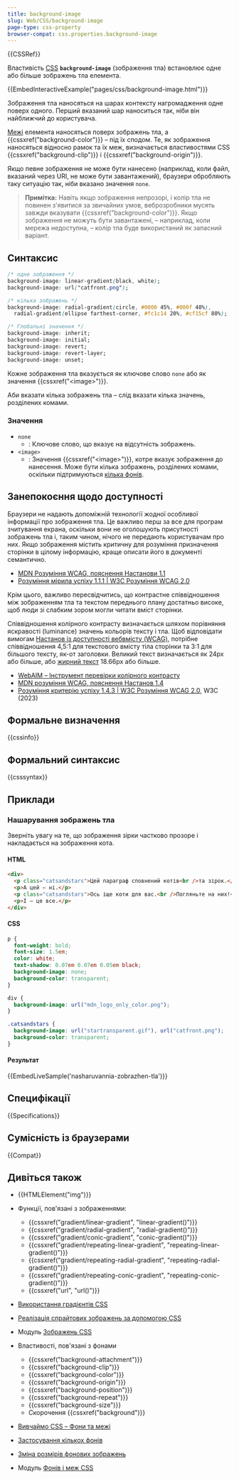 ```yaml
---
title: background-image
slug: Web/CSS/background-image
page-type: css-property
browser-compat: css.properties.background-image
---
```


{{CSSRef}}

Властивість [CSS](/uk/docs/Web/CSS) **`background-image`** (зображення тла) встановлює одне або більше зображень тла елемента.

{{EmbedInteractiveExample("pages/css/background-image.html")}}

Зображення тла наносяться на шарах контексту нагромадження одне поверх одного. Перший вказаний шар наноситься так, ніби він найближчий до користувача.

[Межі](/uk/docs/Web/CSS/border) елемента наносяться поверх зображень тла, а {{cssxref("background-color")}} – під їх сподом. Те, як зображення наносяться відносно рамок та їх меж, визначається властивостями CSS {{cssxref("background-clip")}} і {{cssxref("background-origin")}}.

Якщо певне зображення не може бути нанесено (наприклад, коли файл, вказаний через URI, не може бути завантажений), браузери обробляють таку ситуацію так, ніби вказано значення `none`.

> **Примітка:** Навіть якщо зображення непрозорі, і колір тла не повинен з'явитися за звичайних умов, веброзробники мусять завжди вказувати {{cssxref("background-color")}}. Якщо зображення не можуть бути завантажені, – наприклад, коли мережа недоступна, – колір тла буде використаний як запасний варіант.

## Синтаксис

```css
/* одне зображення */
background-image: linear-gradient(black, white);
background-image: url("catfront.png");

/* кілька зображень */
background-image: radial-gradient(circle, #0000 45%, #000f 48%),
  radial-gradient(ellipse farthest-corner, #fc1c14 20%, #cf15cf 80%);

/* Глобальні значення */
background-image: inherit;
background-image: initial;
background-image: revert;
background-image: revert-layer;
background-image: unset;
```

Кожне зображення тла вказується як ключове слово `none` або як значення {{cssxref("&lt;image&gt;")}}.

Аби вказати кілька зображень тла – слід вказати кілька значень, розділених комами.

### Значення

- `none`
  - : Ключове слово, що вказує на відсутність зображень.
- `<image>`
  - : Значення {{cssxref("&lt;image&gt;")}}, котре вказує зображення до нанесення. Може бути кілька зображень, розділених комами, оскільки підтримуються [кілька фонів](/uk/docs/Web/CSS/CSS_backgrounds_and_borders/Using_multiple_backgrounds).

## Занепокоєння щодо доступності

Браузери не надають допоміжній технології жодної особливої інформації про зображення тла. Це важливо перш за все для програм зчитування екрана, оскільки вони не оголошують присутності зображень тла і, таким чином, нічого не передають користувачам про них. Якщо зображення містить критичну для розуміння призначення сторінки в цілому інформацію, краще описати його в документі семантично.

- [MDN Розуміння WCAG, пояснення Настанови 1.1](/uk/docs/Web/Accessibility/Understanding_WCAG/Perceivable#nastanova-1-1-nadannia-tekstovykh-alternatyv-netekstovomu-vmistu)
- [Розуміння мірила успіху 1.1.1 | W3C Розуміння WCAG 2.0](https://www.w3.org/TR/2016/NOTE-UNDERSTANDING-WCAG20-20161007/text-equiv-all.html)

Крім цього, важливо пересвідчитись, що контрастне співвідношення між зображенням тла та текстом переднього плану достатньо високе, щоб люди зі слабким зором могли читати вміст сторінки.

Співвідношення колірного контрасту визначається шляхом порівняння яскравості (luminance) значень кольорів тексту і тла. Щоб відповідати вимогам [Настанов із доступності вебвмісту (WCAG)](https://www.w3.org/WAI/standards-guidelines/wcag/), потрібне співвідношення 4,5:1 для текстового вмісту тіла сторінки та 3:1 для більшого тексту, як-от заголовки. Великий текст визначається як 24px або більше, або [жирний текст](/uk/docs/Web/CSS/font-weight) 18.66px або більше.

- [WebAIM – Інструмент перевірки колірного контрасту](https://webaim.org/resources/contrastchecker/)
- [MDN розуміння WCAG, пояснення Настанов 1.4](/uk/docs/Web/Accessibility/Understanding_WCAG/Perceivable#guideline_1.4_make_it_easier_for_users_to_see_and_hear_content_including_separating_foreground_from_background)
- [Розуміння критерію успіху 1.4.3 | W3C Розуміння WCAG 2.0](https://www.w3.org/TR/UNDERSTANDING-WCAG20/visual-audio-contrast-contrast.html), W3C (2023)

## Формальне визначення

{{cssinfo}}

## Формальний синтаксис

{{csssyntax}}

## Приклади

### Нашарування зображень тла

Зверніть увагу на те, що зображення зірки частково прозоре і накладається на зображення кота.

#### HTML

```html
<div>
  <p class="catsandstars">Цей параграф сповнений котів<br />та зірок.</p>
  <p>А цей – ні.</p>
  <p class="catsandstars">Ось іще коти для вас.<br />Погляньте на них!</p>
  <p>І – це все.</p>
</div>
```

#### CSS

```css
p {
  font-weight: bold;
  font-size: 1.5em;
  color: white;
  text-shadow: 0.07em 0.07em 0.05em black;
  background-image: none;
  background-color: transparent;
}

div {
  background-image: url("mdn_logo_only_color.png");
}

.catsandstars {
  background-image: url("startransparent.gif"), url("catfront.png");
  background-color: transparent;
}
```

#### Результат

{{EmbedLiveSample('nasharuvannia-zobrazhen-tla')}}

## Специфікації

{{Specifications}}

## Сумісність із браузерами

{{Compat}}

## Дивіться також

- {{HTMLElement("img")}}
- Функції, пов'язані з зображеннями:
  - {{cssxref("gradient/linear-gradient", "linear-gradient()")}}
  - {{cssxref("gradient/radial-gradient", "radial-gradient()")}}
  - {{cssxref("gradient/conic-gradient", "conic-gradient()")}}
  - {{cssxref("gradient/repeating-linear-gradient", "repeating-linear-gradient()")}}
  - {{cssxref("gradient/repeating-radial-gradient", "repeating-radial-gradient()")}}
  - {{cssxref("gradient/repeating-conic-gradient", "repeating-conic-gradient()")}}
  - {{cssxref("url", "url()")}}
- [Використання градієнтів CSS](/uk/docs/Web/CSS/CSS_images/Using_CSS_gradients)
- [Реалізація спрайтових зображень за допомогою CSS](/uk/docs/Web/CSS/CSS_images/Implementing_image_sprites_in_CSS)
- Модуль [Зображень CSS](/uk/docs/Web/CSS/CSS_images)

- Властивості, пов'язані з фонами
  - {{cssxref("background-attachment")}}
  - {{cssxref("background-clip")}}
  - {{cssxref("background-color")}}
  - {{cssxref("background-origin")}}
  - {{cssxref("background-position")}}
  - {{cssxref("background-repeat")}}
  - {{cssxref("background-size")}}
  - Скорочення {{cssxref("background")}}
- [Вивчаймо CSS – Фони та межі](/uk/docs/Learn/CSS/Building_blocks/Backgrounds_and_borders)
- [Застосування кількох фонів](/uk/docs/Web/CSS/CSS_backgrounds_and_borders/Using_multiple_backgrounds)
- [Зміна розмірів фонових зображень](/uk/docs/Web/CSS/CSS_backgrounds_and_borders/Resizing_background_images)
- Модуль [Фонів і меж CSS](/uk/docs/Web/CSS/CSS_backgrounds_and_borders)
